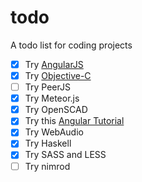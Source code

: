 todo
====

A todo list for coding projects

* [x] Try [AngularJS](http://angularjs.org)
* [x] Try [Objective-C](http://tryobjectivec.codeschool.com/)
* [ ] Try PeerJS
* [x] Try Meteor.js
* [x] Try OpenSCAD
* [x] Try this [Angular Tutorial](http://www.thinkster.io/pick/GUIDJbpIie/angularjs-tutorial-learn-to-build-modern-web-apps)
* [x] Try WebAudio
* [x] Try Haskell
* [x] Try SASS and LESS
* [ ] Try nimrod
